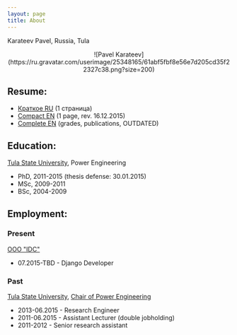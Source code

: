 ```yaml
---
layout: page
title: About
---
```


Karateev Pavel, Russia, Tula

<center>
![Pavel Karateev](https://ru.gravatar.com/userimage/25348165/61abf5fbf8e56e7d205cd35f22327c38.png?size=200)
</center>

## Resume:

- [Краткое RU](../assets/resume/compact_RU.pdf) (1 страница)
- [Compact EN](../assets/resume/compact.pdf) (1 page, rev. 16.12.2015)
- [Complete EN](../assets/resume/complete.pdf) (grades, publications, OUTDATED)

## Education:

[Tula State University](http://tsu.tula.ru/), Power Engineering

- PhD, 2011-2015 (thesis defense: 30.01.2015)
- МSc, 2009-2011
- BSc, 2004-2009

## Employment:
### Present

[OOO "IDC"](https://www.idctula.ru/)

- 07.2015-TBD - Django Developer

### Past

[Tula State University](http://tsu.tula.ru/), [Chair of Power Engineering](http://tsu.tula.ru/ivts/depts/electro/)

- 2013-06.2015 - Research Engineer
- 2011-06.2015 - Assistant Lecturer (double jobholding)
- 2011-2012    - Senior research assistant
